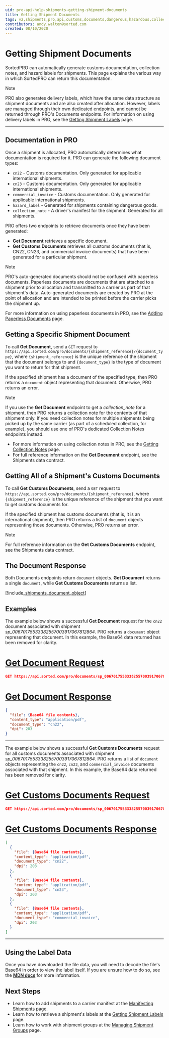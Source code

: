 ```yaml
---
uid: pro-api-help-shipments-getting-shipment-documents
title: Getting Shipment Documents
tags: v2,shipments,pro,api,customs,documents,dangerous,hazardous,collection note
contributors: andy.walton@sorted.com
created: 08/10/2020
---
```

# Getting Shipment Documents

SortedPRO can automatically generate customs documentation, collection notes, and hazard labels for shipments. This page explains the various way in which SortedPRO can return this documentation.

> [!NOTE]
> PRO also generates delivery labels, which have the same data structure as shipment documents and are also created after allocation. However, labels are managed through their own dedicated endpoints, and cannot be returned through PRO's Documents endpoints. For information on using delivery labels in PRO, see the [Getting Shipment Labels](/pro/api/shipments/getting_shipment_labels.html) page. 

---

## Documentation in PRO

Once a shipment is allocated, PRO automatically determines what documentation is required for it. PRO can generate the following document types:

* `cn22` - Customs documentation. Only generated for applicable international shipments.
* `cn23` - Customs documentation. Only generated for applicable international shipments.
* `commercial_invoice` - Customs documentation. Only generated for applicable international shipments.
* `hazard_label` - Generated for shipments containing dangerous goods. 
* `collection_note` - A driver's manifest for the shipment. Generated for all shipments.

PRO offers two endpoints to retrieve documents once they have been generated:

* **Get Document** retrieves a specific document.
* **Get Customs Documents** retrieves all customs documents (that is, CN22, CN23, and commercial invoice documents) that have been generated for a particular shipment.

> [!NOTE]
> PRO's auto-generated documents should not be confused with paperless documents. Paperless documents are documents that are attached to a shipment prior to allocation and transmitted to a carrier as part of that shipment's data. Auto-generated documents are created by PRO at the point of allocation and are intended to be printed before the carrier picks the shipment up. 
>
> For more information on using paperless documents in PRO, see the [Adding Paperless Documents](/pro/api/shipments/adding_paperless_documents.html) page. 

## Getting a Specific Shipment Document

To call **Get Document**, send a `GET` request to `https://api.sorted.com/pro/documents/{shipment_reference}/{document_type}`, where `{shipment_reference}` is the unique reference of the shipment that the document belongs to and `{document_type}` is the type of document you want to return for that shipment.

If the specified shipment has a document of the specified type, then PRO returns a `document` object representing that document. Otherwise, PRO returns an error.

> [!NOTE]
>
> If you use the **Get Document** endpoint to get a *collection_note* for a shipment, then PRO returns a collection note for the contents of that shipment only. If you need collection notes for multiple shipments being picked up by the same carrier (as part of a scheduled collection, for example), you should use one of PRO's dedicated Collection Notes endpoints instead.
> 
> * For more information on using collection notes in PRO, see the [Getting Collection Notes](/pro/api/shipments/getting_collection_notes.html) page.
> * For full reference information on the **Get Document** endpoint, see the Shipments data contract.

## Getting All of a Shipment's Customs Documents

To call **Get Customs Documents**, send a `GET` request to `https://api.sorted.com/pro/documents/{shipment_reference}`, where `{shipment_reference}` is the unique reference of the shipment that you want to get customs documents for.

If the specified shipment has customs documents (that is, it is an international shipment), then PRO returns a list of `document` objects representing those documents. Otherwise, PRO returns an error.

> [!NOTE]
>
> For full reference information on the **Get Customs Documents** endpoint, see the Shipments data contract.

## The Document Response

Both Documents endpoints return `document` objects. **Get Document** returns a single `document`, while **Get Customs Documents** returns a list.

[!include[_shipments_document_object](../includes/_shipments_document_object.md)]

## Examples

The example below shows a successful **Get Document** request for the `cn22` document associated with shipment _sp_00670175533382557003917067812864_. PRO returns a `document` object representing that document. In this example, the Base64 data returned has been removed for clarity.

# [Get Document Request](#tab/get-document-request)

```json
GET https://api.sorted.com/pro/documents/sp_00670175533382557003917067812864/cn22
```

# [Get Document Response](#tab/get-document-response)

```json
{
  "file": {Base64 file contents},
  "content_type": "application/pdf",
  "document_type": "cn22",
  "dpi": 203
}
```
---

The example below shows a successful **Get Customs Documents** request for all customs documents associated with shipment _sp_00670175533382557003917067812864_. PRO returns a list of `document` objects representing the `cn22`, `cn23`, and `commercial_invoice` documents associated with that shipment. In this example, the Base64 data returned has been removed for clarity.

# [Get Customs Documents Request](#tab/get-customs-documents-request)

```json
GET https://api.sorted.com/pro/documents/sp_00670175533382557003917067812864
```

# [Get Customs Documents Response](#tab/get-customs-documents-response)

```json
[
  {
    "file": {Base64 file contents},
    "content_type": "application/pdf",
    "document_type": "cn22",
    "dpi": 203
  },
  {
    "file": {Base64 file contents},
    "content_type": "application/pdf",
    "document_type": "cn23",
    "dpi": 203
  },
  {
    "file": {Base64 file contents},
    "content_type": "application/pdf",
    "document_type": "commercial_invoice",
    "dpi": 203
  }
]
```
---

## Using the Label Data

Once you have downloaded the file data, you will need to decode the file's Base64 in order to view the label itself. If you are unsure how to do so, see the **[MDN docs](https://developer.mozilla.org/en-US/docs/Web/API/WindowBase64/Base64_encoding_and_decoding)** for more information.

## Next Steps

* Learn how to add shipments to a carrier manifest at the [Manifesting Shipments](/pro/api/shipments/manifesting_shipments.html) page.
* Learn how to retrieve a shipment's labels at the [Getting Shipment Labels](/pro/api/shipments/getting_shipment_labels.html) page.
* Learn how to work with shipment groups at the [Managing Shipment Groups](/pro/api/shipments/managing_shipment_groups.html) page.